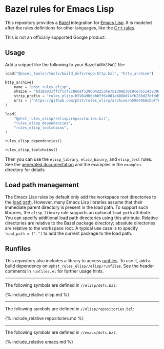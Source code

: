 # Bazel rules for Emacs Lisp

This repository provides a [Bazel][] integration for [Emacs Lisp][].  It is
modeled after the rules definitions for other languages, like the [C++
rules][].

This is not an officially supported Google product.

[Bazel]: https://bazel.build/
[Emacs Lisp]: https://www.gnu.org/software/emacs/manual/html_node/elisp/
[C++ rules]: https://docs.bazel.build/versions/3.0.0/be/c-cpp.html

## Usage

Add a snippet like the following to your Bazel `WORKSPACE` file:

```python
load("@bazel_tools//tools/build_defs/repo:http.bzl", "http_archive")

http_archive(
    name = "phst_rules_elisp",
    sha256 = "bd18a031ffcfccf2c8e0ef5296b42253ee75130eb3019ce765143830dfdf57dc",
    strip_prefix = "rules_elisp-b59849b6cbbff6a081a6088d74fb258d27dfdd5b",
    urls = ["https://github.com/phst/rules_elisp/archive/b59849b6cbbff6a081a6088d74fb258d27dfdd5b.zip"],
)

load(
    "@phst_rules_elisp//elisp:repositories.bzl",
    "rules_elisp_dependencies",
    "rules_elisp_toolchains",
)

rules_elisp_dependencies()

rules_elisp_toolchains()
```

Then you can use the `elisp_library`, `elisp_binary`, and `elisp_test` rules.
See the [generated documentation][] and the examples in the `examples`
directory for details.

[generated documentation]: elisp.md

## Load path management

The Emacs Lisp rules by default only add the workspace root directories to the
[load path][].  However, many Emacs Lisp libraries assume that their immediate
parent directory is present in the load path.  To support such libraries, the
`elisp_library` rule supports an optional `load_path` attribute.  You can
specify additional load path directories using this attribute.  Relative
directories are relative to the Bazel package directory; absolute directories
are relative to the workspace root.  A typical use case is to specify
`load_path = ["."]` to add the current package to the load path.

[load path]: https://www.gnu.org/software/emacs/manual/html_node/elisp/Library-Search.html

## Runfiles

This repository also includes a library to access [runfiles][].  To use it, add
a build dependency on `@phst_rules_elisp//elisp/runfiles`.  See the header
comments in `runfiles.el` for further usage hints.

[runfiles]: https://docs.bazel.build/versions/3.0.0/skylark/rules.html#runfiles

* * *

The following symbols are defined in `//elisp/defs.bzl`:

{% include_relative elisp.md %}

* * *

The following symbols are defined in `//elisp/repositories.bzl`:

{% include_relative repositories.md %}

* * *

The following symbols are defined in `//emacs/defs.bzl`:

{% include_relative emacs.md %}
